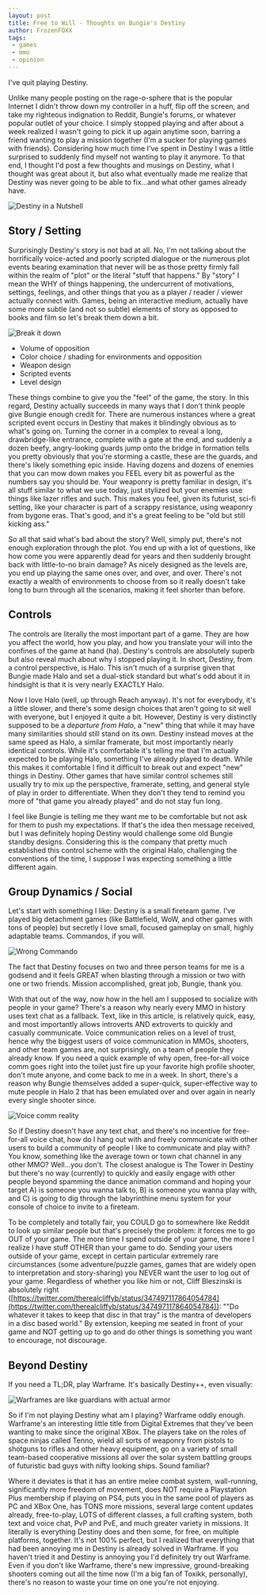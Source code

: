 ```yaml
---
layout: post
title: Free to Will - Thoughts on Bungie's Destiny
author: FrozenFOXX
tags:
 - games
 - mmo
 - opinion
---
```

I've quit playing Destiny.

Unlike many people posting on the rage-o-sphere that is the popular Internet I didn't throw down my controller in a huff, flip off the screen, and take my righteous indignation to Reddit, Bungie's forums, or whatever popular outlet of your choice.  I simply stopped playing and after about a week realized I wasn't going to pick it up again anytime soon, barring a friend wanting to play a mission together (I'm a sucker for playing games with friends).   Considering how much time I've spent in Destiny I was a little surprised to suddenly find myself not wanting to play it anymore.  To that end, I thought I'd post a few thoughts and musings on Destiny, what I thought was great about it, but also what eventually made me realize that Destiny was never going to be able to fix...and what other games already have.

![Destiny in a Nutshell](./destinyrockdemotivator.jpg)

## Story / Setting

Surprisingly Destiny's story is not bad at all.  No, I'm not talking about the horrifically voice-acted and poorly scripted dialogue or the numerous plot events bearing examination that never will be as those pretty firmly fall within the realm of "plot" or the literal "stuff that happens." By "story" I mean the WHY of things happening, the undercurrent of motivations, settings, feelings, and other things that you as a player / reader / viewer actually connect with.  Games, being an interactive medium, actually have some more subtle (and not so subtle) elements of story as opposed to books and film so let's break them down a bit.

![Break it down](./54111200.jpg)

* Volume of opposition
* Color choice / shading for environments and opposition
* Weapon design
* Scripted events
* Level design

These things combine to give you the "feel" of the game, the story.  In this regard, Destiny actually succeeds in many ways that I don't think people give Bungie enough credit for.  There are numerous instances where a great scripted event occurs in Destiny that makes it blindingly obvious as to what's going on.  Turning the corner in a complex to reveal a long, drawbridge-like entrance, complete with a gate at the end, and suddenly a dozen beefy, angry-looking guards jump onto the bridge in formation tells you pretty obviously that you're storming a castle, these are the guards, and there's likely something epic inside.  Having dozens and dozens of enemies that you can mow down makes you FEEL every bit as powerful as the numbers say you should be.  Your weaponry is pretty familiar in design, it's all stuff similar to what we use today, just stylized but your enemies use things like lazer rifles and such.  This makes you feel, given its futurist, sci-fi setting, like your character is part of a scrappy resistance, using weaponry from bygone eras.  That's good, and it's a great feeling to be "old but still kicking ass." 

So all that said what's bad about the story?  Well, simply put, there's not enough exploration through the plot.  You end up with a lot of questions, like how come you were apparently dead for years and then suddenly brought back with little-to-no brain damage?  As nicely designed as the levels are, you end up playing the same ones over, and over, and over.  There's not exactly a wealth of environments to choose from so it really doesn't take long to burn through all the scenarios, making it feel shorter than before.

## Controls

The controls are literally the most important part of a game.  They are how you affect the world, how you play, and how you translate your will into the confines of the game at hand (ha).  Destiny's controls are absolutely superb but also reveal much about why I stopped playing it.  In short, Destiny, from a control perspective, is Halo.  This isn't much of a surprise given that Bungie made Halo and set a dual-stick standard but what's odd about it in hindsight is that it is very nearly EXACTLY Halo.

Now I love Halo (well, up through Reach anyway).  It's not for everybody, it's a little slower, and there's some design choices that aren't going to sit well with everyone, but I enjoyed it quite a bit.  However, Destiny is very distinctly supposed to be a *departure from Halo*, a "new" thing that while it may have many similarities should still stand on its own.  Destiny instead moves at the same speed as Halo, a similar framerate, but most importantly nearly identical controls.  While it's comfortable it's telling me that I'm actually expected to be playing Halo, something I've already played to death.  While this makes it comfortable I find it difficult to break out and expect "new" things in Destiny.  Other games that have similar control schemes still usually try to mix up the perspective, framerate, setting, and general style of play in order to differentiate.  When they don't they tend to remind you more of "that game you already played" and do not stay fun long.

I feel like Bungie is telling me they want me to be comfortable but not ask for them to push my expectations.  If that's the idea then message received, but I was definitely hoping Destiny would challenge some old Bungie standby designs.  Considering this is the company that pretty much established this control scheme with the original Halo, challenging the conventions of the time, I suppose I was expecting something a little different again.

## Group Dynamics / Social

Let's start with something I like:  Destiny is a small fireteam game.  I've played big detachment games (like Battlefield, WoW, and other games with tons of people) but secretly I love small, focused gameplay on small, highly adaptable teams.  Commandos, if you will.  

![Wrong Commando](./Star_Wars_Demotivational_Posters_04.jpg)

The fact that Destiny focuses on two and three person teams for me is a godsend and it feels GREAT when blasting through a mission or two with one or two friends.  Mission accomplished, great job, Bungie, thank you.

With that out of the way, now how in the hell am I supposed to socialize with people in your game?  There's a reason why nearly every MMO in history uses text chat as a fallback.  Text, like in this article, is relatively quick, easy, and most importantly allows introverts AND extroverts to quickly and casually communicate.  Voice communication relies on a level of trust, hence why the biggest users of voice communication in MMOs, shooters, and other team games are, not surprisingly, on a team of people they already know.  If you need a quick example of why open, free-for-all voice comm goes right into the toilet just fire up your favorite high profile shooter, don't mute anyone, and come back to me in a week.  In short, there's a reason why Bungie themselves added a super-quick, super-effective way to mute people in Halo 2 that has been emulated over and over again in nearly every single shooter since.

![Voice comm reality](./phone-rage.jpg)

So if Destiny doesn't have any text chat, and there's no incentive for free-for-all voice chat, how do I hang out with and freely communicate with other users to build a community of people I like to communicate and play with?  You know, something like the average town or town chat channel in any other MMO?  Well...you don't.  The closest analogue is The Tower in Destiny but there's no way (currently) to quickly and easily engage with other people beyond spamming the dance animation command and hoping your target A) is someone you wanna talk to, B) is someone you wanna play with, and C) is going to dig through the labyrinthine menu system for your console of choice to invite to a fireteam.

To be completely and totally fair, you COULD go to somewhere like Reddit to look up similar people but that's precisely the problem:  it forces me to go OUT of your game.  The more time I spend outside of your game, the more I realize I have stuff OTHER than your game to do.  Sending your users outside of your game, except in certain particular extremely rare circumstances (some adventure/puzzle games, games that are widely open to interpretation and story-sharing) you NEVER want the user to log out of your game.  Regardless of whether you like him or not, Cliff Bleszinski is absolutely right ([https://twitter.com/therealcliffyb/status/347497117864054784](https://twitter.com/therealcliffyb/status/347497117864054784)):  ""Do whatever it takes to keep that disc in that tray" is the mantra of developers in a disc based world." By extension, keeping me seated in front of your game and NOT getting up to go and do other things is something you want to encourage, not discourage.

## Beyond Destiny

If you need a TL;DR, play Warframe.  It's basically Destiny++, even visually:

![Warframes are like guardians with actual armor](./14275947974_7914d37975_o.jpg)

So if I'm not playing Destiny what am I playing?  Warframe oddly enough.  Warframe's an interesting little title from Digital Extremes that they've been wanting to make since the original XBox.  The players take on the roles of space ninjas called Tenno, wield all sorts of weaponry from pistols to shotguns to rifles and other heavy equipment, go on a variety of small team-based cooperative missions all over the solar system battling groups of futuristic bad guys with nifty looking ships.  Sound familiar?

Where it deviates is that it has an entire melee combat system, wall-running, significantly more freedom of movement, does NOT require a Playstation Plus membership if playing on PS4, puts you in the same pool of players as PC and XBox One, has TONS more missions, several large content updates already, free-to-play, LOTS of different classes, a full crafting system, both text and voice chat, PvP and PvE, and much greater variety in missions.  It literally is everything Destiny does and then some, for free, on multiple platforms, together.  It's not 100% perfect, but I realized that everything that had been annoying me in Destiny is already solved in Warframe.  If you haven't tried it and Destiny is annoying you I'd definitely try out Warframe.  Even if you don't like Warframe, there's new impressive, ground-breaking shooters coming out all the time now (I'm a big fan of Toxikk, personally), there's no reason to waste your time on one you're not enjoying.
